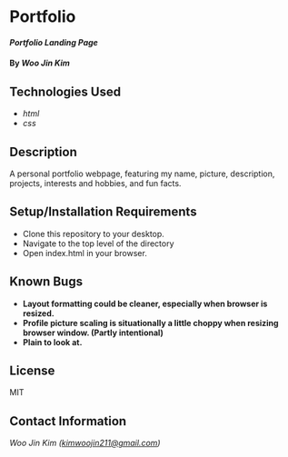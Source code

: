 # Portfolio

#### _Portfolio Landing Page_

#### By _**Woo Jin Kim**_

## Technologies Used

* _html_
* _css_

## Description

A personal portfolio webpage, featuring my name, picture, description, projects, interests and hobbies, and fun facts.

## Setup/Installation Requirements

* Clone this repository to your desktop.
* Navigate to the top level of the directory
* Open index.html in your browser.

## Known Bugs

* **Layout formatting could be cleaner, especially when browser is resized.**
* **Profile picture scaling is situationally a little choppy when resizing browser window. (Partly intentional)**
* **Plain to look at.**
## License

MIT

## Contact Information

_Woo Jin Kim (kimwoojin211@gmail.com)_